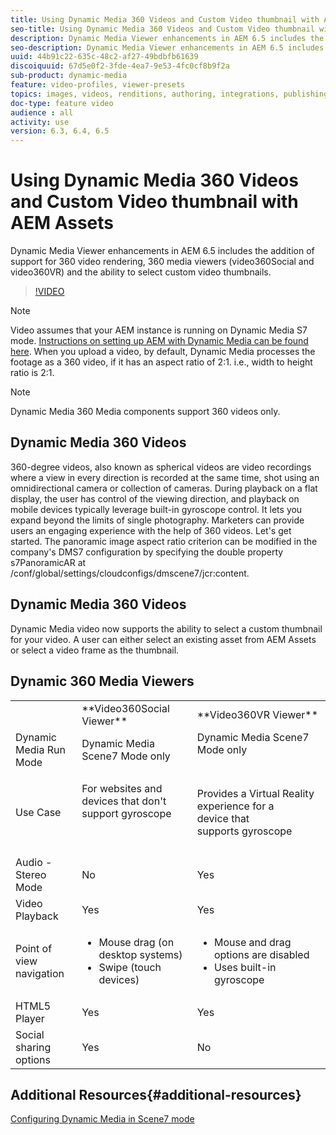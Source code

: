 ```yaml
---
title: Using Dynamic Media 360 Videos and Custom Video thumbnail with AEM Assets
seo-title: Using Dynamic Media 360 Videos and Custom Video thumbnail with AEM Assets
description: Dynamic Media Viewer enhancements in AEM 6.5 includes the addition of support for 360 video rendering, 360 media viewers (video360Social and video360VR) and the ability to select custom video thumbnails.
seo-description: Dynamic Media Viewer enhancements in AEM 6.5 includes the addition of support for 360 video rendering, 360 media viewers (video360Social and video360VR) and the ability to select custom video thumbnails.
uuid: 44b91c22-635c-48c2-af27-49bdbfb61639
discoiquuid: 67d5e0f2-3fde-4ea7-9e53-4fc0cf8b9f2a
sub-product: dynamic-media
feature: video-profiles, viewer-presets
topics: images, videos, renditions, authoring, integrations, publishing, metadata 
doc-type: feature video
audience : all
activity: use
version: 6.3, 6.4, 6.5
---
```


# Using Dynamic Media 360 Videos and Custom Video thumbnail with AEM Assets

Dynamic Media Viewer enhancements in AEM 6.5 includes the addition of support for 360 video rendering, 360 media viewers (video360Social and video360VR) and the ability to select custom video thumbnails.

>[!VIDEO](https://video.tv.adobe.com/v/26391?quality=9&learn=on)

>[!NOTE]
>
>Video assumes that your AEM instance is running on Dynamic Media S7 mode.  [Instructions on setting up AEM with Dynamic Media can be found here](https://helpx.adobe.com/experience-manager/6-3/assets/using/config-dynamic-fp-14410.html). When you upload a video, by default, Dynamic Media processes the footage as a 360 video, if it has an aspect ratio of 2:1. i.e., width to height ratio is 2:1.

>[!NOTE]
>
>Dynamic Media 360 Media components support 360 videos only. 

## Dynamic Media 360 Videos

360-degree videos, also known as spherical videos are video recordings where a view in every direction is recorded at the same time, shot using an omnidirectional camera or collection of cameras. During playback on a flat display, the user has control of the viewing direction, and playback on mobile devices typically leverage built-in gyroscope control.  It lets you expand beyond the limits of single photography. Marketers can provide users an engaging experience with the help of 360 videos.  Let's get started. The panoramic image aspect ratio criterion can be modified in the company's DMS7 configuration by specifying the double property s7PanoramicAR at /conf/global/settings/cloudconfigs/dmscene7/jcr:content.

## Dynamic Media 360 Videos

Dynamic Media video now supports the ability to select a custom thumbnail for your video. A user can either select an existing asset from AEM Assets or select a video frame as the thumbnail.

## Dynamic 360 Media Viewers

<table> 
 <tbody>
   <tr>
      <td>&nbsp;</td>
      <td>**Video360Social Viewer**</td>
      <td>**Video360VR Viewer**</td>
   </tr>
   <tr>
      <td>Dynamic Media Run Mode</td>
      <td>Dynamic Media Scene7 Mode only</td>
      <td>Dynamic Media Scene7 Mode only<br>
         <br>
      </td>
   </tr>
   <tr>
      <td>Use Case</td>
      <td>
         <p>For websites and devices that don't support gyroscope</p>
         <p>&nbsp;</p>
      </td>
      <td>
         <p>Provides a Virtual Reality experience for a device&nbsp;that supports&nbsp;gyroscope&nbsp;</p>
      </td>
   </tr>
   <tr>
      <td>Audio - Stereo Mode</td>
      <td>No</td>
      <td>Yes</td>
   </tr>
   <tr>
      <td>Video Playback</td>
      <td>Yes</td>
      <td>Yes</td>
   </tr>
   <tr>
      <td>Point of view navigation</td>
      <td>
         <ul>
            <li>Mouse drag (on desktop systems)</li>
            <li>Swipe (touch devices)</li>
         </ul>
      </td>
      <td>
         <ul>
            <li>Mouse and drag options are disabled</li>
            <li>Uses built-in gyroscope</li>
         </ul>
      </td>
   </tr>
   <tr>
      <td>HTML5 Player</td>
      <td>Yes</td>
      <td>Yes</td>
   </tr>
   <tr>
      <td>Social sharing options</td>
      <td>Yes</td>
      <td>No</td>
   </tr>
</tbody>
</table>

## Additional Resources{#additional-resources}

[Configuring Dynamic Media in Scene7 mode](https://helpx.adobe.com/experience-manager/6-5/assets/using/config-dms7.html)
